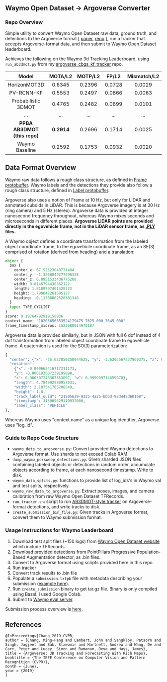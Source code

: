 
## Waymo Open Dataset -> Argoverse Converter

### Repo Overview

Simple utility to convert Waymo Open Dataset raw data, ground truth, and detections to the Argoverse format [ [paper](https://arxiv.org/abs/1911.02620), [repo](https://github.com/argoai/argoverse-api) ], run a tracker that accepts Argoverse-format data, and then submit to Waymo Open Dataset leaderboard.

Achieves the following on the Waymo 3d Tracking Leaderboard, using `run_ab3dmot.py` from my [argoverse_cbgs_kf_tracker](https://github.com/johnwlambert/argoverse_cbgs_kf_tracker) repo.

|    Model                    | MOTA/L2    | 	MOTP/L2   | 	FP/L2	  |   Mismatch/L2	|   Miss/L2  |
| :-------------------------: | :-------:  | :--------: | :--------:| :--------:    | :--------: |
| HorizonMOT3D                | 0.6345     | 0.2396     | 0.0728    | 0.0029        | 0.2899     |
| PV-RCNN-KF                  | 0.5553     | 0.2497     | 0.0866    | 0.0063        | 0.3518     |
| Probabilistic 3DMOT         | 0.4765     | 0.2482     | 0.0899    | 0.0101        | 0.4235     |
|            ...              |   ...      |    ...     |    ...    |     ...       |   ...      |
| **PPBA AB3DMOT (this repo)**| **0.2914** |  0.2696	  | 0.1714    |	0.0025 	      | 0.5347     |
| Waymo Baseline              |  0.2592	   | 0.1753	    | 0.0932    |	0.0020	      |  0.3122    |


## Data Format Overview

Waymo raw data follows a rough class structure, as defined in [Frame protobuffer](https://github.com/waymo-research/waymo-open-dataset/blob/master/waymo_open_dataset/dataset.proto).
Waymo labels and the detections they provide also follow a rough class structure, defined in [Label protobuffer](https://github.com/waymo-research/waymo-open-dataset/blob/master/waymo_open_dataset/label.proto).

Argoverse also uses a notion of Frame at 10 Hz, but only for LiDAR and annotated cuboids in LiDAR. This is because Argoverse imagery is at 30 Hz (ring camera) and 5 Hz (stereo). Argoverse data is provided at integer nanosecond frequency throughout, whereas Waymo mixes seconds and microseconds in different places. **Argoverse LiDAR points are provided directly in the egovehicle frame, not in the LiDAR sensor frame, as [.PLY](http://paulbourke.net/dataformats/ply/) files.**

A Waymo object defines a coordinate transformation from the labeled object coordinate frame, to the egovehicle coordinate frame, as an SE(3) comprised of rotation (derived from heading) and a translation:
```python
object {
  box {
    center_x: 67.52523040771484
    center_y: -1.3868849277496338
    center_z: 0.8951533436775208
    width: 0.8146794438362122
    length: 1.8189797401428223
    height: 1.790642261505127
    heading: -0.11388802528381348
  }
  type: TYPE_CYCLIST
}
score: 0.19764792919158936
context_name: "10203656353524179475_7625_000_7645_000"
frame_timestamp_micros: 1522688014970187
```

Argoverse data is provided similarly, but in JSON with full 6 dof instead of 4 dof transformation from labeled object coordinate frame to egovehicle frame. A quaternion is used for the SO(3) parameterization:
```python
{
  "center": {"x": -25.627050258944625, "y": -3.6203567237860375, "z": 0.4981851744013227}, 
  "rotation": 
    {"x": -0.000662416717311173, 
    "y": -0.000193607239199898, 
    "z": 0.000307246307353097, "w": 0.999999714659978}, 
    "length": 4.784992980957031, 
    "width": 2.107541785708549, 
    "height": 1.8, 
    "track_label_uuid": "215056a9-9325-4a25-bbbd-92d445d60168", 
    "timestamp": 315969629119937000, 
    "label_class": "VEHICLE"
},
```
Whereas Waymo uses "context.name" as a unique log identifier, Argoverse uses "log_id".

### Guide to Repo Code Structure
- `waymo_dets_to_argoverse.py`: Convert provided Waymo detections to Argoverse format. Use shards to not exceed Colab RAM.
- `dump_waymo_persweep_detections.py`: Given sharded JSON files containing labeled objects or detections in random order, accumulate objects according to frame, at each nanosecond timestamp. Write to disk.
- `waymo_data_splits.py`: functions to provide list of log_ids's in Waymo val and test splits, respectively.
- `waymo_raw_data_to_argoverse.py`: Extract poses, images, and camera calibration from raw Waymo Open Dataset TFRecords.
- `run_tracker.sh`: script to run [AB3DMOT-style tracker](https://github.com/johnwlambert/argoverse_cbgs_kf_tracker) on Argoverse-format detections, and write tracks to disk. 
- `create_submission_bin_file.py`: Given tracks in Argoverse format, convert them to Waymo submission format.

### Usage Instructions for Waymo Leaderboard

1. Download test split files (~150 logs) from [Waymo Open Dataset website](https://waymo.com/open/download/) which include TFRecords.
2. Download provided detections from PointPillars Progressive Population-Based Augmentation detector, as .bin files.
3. Convert to Argoverse format using scripts provided here in this repo.
4. Run tracker
5. Convert track results to .bin file
6. Populate a `submission.txtpb` file with metadata describing your submission ([example here](https://raw.githubusercontent.com/waymo-research/waymo-open-dataset/master/waymo_open_dataset/metrics/tools/submission.txtpb)).
7. Run `create_submission` binary to get tar.gz file. Binary is only compiled using Bazel. I used Google Colab. 
8. Submit to [Waymo eval server](https://waymo.com/open/challenges/3d-tracking/).


Submission process overview is [here](https://github.com/waymo-research/waymo-open-dataset/blob/master/docs/quick_start.md#use-pre-compiled-pippip3-packages).


## References
```
@InProceedings{Chang_2019_CVPR,
author = {Chang, Ming-Fang and Lambert, John and Sangkloy, Patsorn and Singh, Jagjeet and Bak, Slawomir and Hartnett, Andrew and Wang, De and Carr, Peter and Lucey, Simon and Ramanan, Deva and Hays, James},
title = {Argoverse: 3D Tracking and Forecasting With Rich Maps},
booktitle = {The IEEE Conference on Computer Vision and Pattern Recognition (CVPR)},
month = {June},
year = {2019}
}
```
